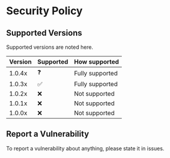# Security Policy

## Supported Versions

Supported versions are noted here.

| Version | Supported |        How supported|
| ------- | ------------------ |-----------------|
| 1.0.4x  | :question:           | Fully supported
| 1.0.3x  | :white_check_mark:           |Fully supported
| 1.0.2x  | :x:           |Not supported
| 1.0.1x  | :x:           |Not supported
| 1.0.0x  | :x:           |Not supported

## Report a Vulnerability

To report a vulnerability about anything, please state it in issues.
